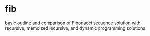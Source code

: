# fib
basic outline and comparison of Fibonacci sequence solution with recursive, memoized recursive, and dynamic programming solutions
